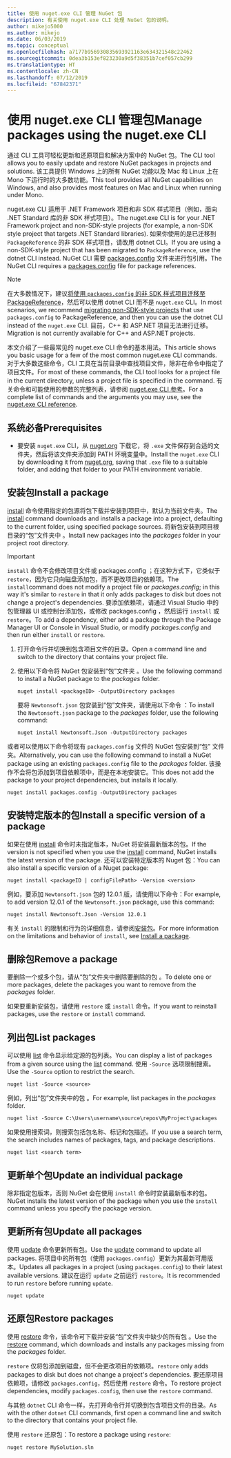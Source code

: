 ```yaml
---
title: 使用 nuget.exe CLI 管理 NuGet 包
description: 有关使用 nuget.exe CLI 处理 NuGet 包的说明。
author: mikejo5000
ms.author: mikejo
ms.date: 06/03/2019
ms.topic: conceptual
ms.openlocfilehash: a7177b956930835693921163e634321548c22462
ms.sourcegitcommit: 0dea3b153ef823230a9d5f38351b7cef057cb299
ms.translationtype: HT
ms.contentlocale: zh-CN
ms.lasthandoff: 07/12/2019
ms.locfileid: "67842371"
---
```

# <a name="manage-packages-using-the-nugetexe-cli"></a><span data-ttu-id="18a74-103">使用 nuget.exe CLI 管理包</span><span class="sxs-lookup"><span data-stu-id="18a74-103">Manage packages using the nuget.exe CLI</span></span>

<span data-ttu-id="18a74-104">通过 CLI 工具可轻松更新和还原项目和解决方案中的 NuGet 包。</span><span class="sxs-lookup"><span data-stu-id="18a74-104">The CLI tool allows you to easily update and restore NuGet packages in projects and solutions.</span></span> <span data-ttu-id="18a74-105">该工具提供 Windows 上的所有 NuGet 功能以及 Mac 和 Linux 上在 Mono 下运行时的大多数功能。</span><span class="sxs-lookup"><span data-stu-id="18a74-105">This tool provides all NuGet capabilities on Windows, and also provides most features on Mac and Linux when running under Mono.</span></span>

<span data-ttu-id="18a74-106">nuget.exe CLI 适用于 .NET Framework 项目和非 SDK 样式项目（例如，面向 .NET Standard 库的非 SDK 样式项目）。</span><span class="sxs-lookup"><span data-stu-id="18a74-106">The nuget.exe CLI is for your .NET Framework project and non-SDK-style projects (for example, a non-SDK style project that targets .NET Standard libraries).</span></span> <span data-ttu-id="18a74-107">如果你使用的是已迁移到 `PackageReference` 的非 SDK 样式项目，请改用 dotnet CLI。</span><span class="sxs-lookup"><span data-stu-id="18a74-107">If you are using a non-SDK-style project that has been migrated to `PackageReference`, use the dotnet CLI instead.</span></span> <span data-ttu-id="18a74-108">NuGet CLI 需要 [packages.config](../reference/packages-config.md) 文件来进行包引用。</span><span class="sxs-lookup"><span data-stu-id="18a74-108">The NuGet CLI requires a [packages.config](../reference/packages-config.md) file for package references.</span></span>

> [!NOTE]
> <span data-ttu-id="18a74-109">在大多数情况下，建议[将使用 `packages.config` 的非 SDK 样式项目迁移至 PackageReference](../reference/migrate-packages-config-to-package-reference.md)，然后可以使用 dotnet CLI 而不是 `nuget.exe` CLI。</span><span class="sxs-lookup"><span data-stu-id="18a74-109">In most scenarios, we recommend [migrating non-SDK-style projects](../reference/migrate-packages-config-to-package-reference.md) that use `packages.config` to PackageReference, and then you can use the dotnet CLI instead of the `nuget.exe` CLI.</span></span> <span data-ttu-id="18a74-110">目前，C++ 和 ASP.NET 项目无法进行迁移。</span><span class="sxs-lookup"><span data-stu-id="18a74-110">Migration is not currently available for C++ and ASP.NET projects.</span></span>

<span data-ttu-id="18a74-111">本文介绍了一些最常见的 nuget.exe CLI 命令的基本用法。</span><span class="sxs-lookup"><span data-stu-id="18a74-111">This article shows you basic usage for a few of the most common nuget.exe CLI commands.</span></span> <span data-ttu-id="18a74-112">对于大多数这些命令，CLI 工具在当前目录中查找项目文件，除非在命令中指定了项目文件。</span><span class="sxs-lookup"><span data-stu-id="18a74-112">For most of these commands, the CLI tool looks for a project file in the current directory, unless a project file is specified in the command.</span></span> <span data-ttu-id="18a74-113">有关命令和可能使用的参数的完整列表，请参阅 [nuget.exe CLI 参考](../tools/nuget-exe-cli-reference.md)。</span><span class="sxs-lookup"><span data-stu-id="18a74-113">For a complete list of commands and the arguments you may use, see the [nuget.exe CLI reference](../tools/nuget-exe-cli-reference.md).</span></span>

## <a name="prerequisites"></a><span data-ttu-id="18a74-114">系统必备</span><span class="sxs-lookup"><span data-stu-id="18a74-114">Prerequisites</span></span>

- <span data-ttu-id="18a74-115">要安装 `nuget.exe` CLI，从 [nuget.org](https://dist.nuget.org/win-x86-commandline/latest/nuget.exe) 下载它，将 `.exe` 文件保存到合适的文件夹，然后将该文件夹添加到 PATH 环境变量中。</span><span class="sxs-lookup"><span data-stu-id="18a74-115">Install the `nuget.exe` CLI by downloading it from [nuget.org](https://dist.nuget.org/win-x86-commandline/latest/nuget.exe), saving that `.exe` file to a suitable folder, and adding that folder to your PATH environment variable.</span></span>

## <a name="install-a-package"></a><span data-ttu-id="18a74-116">安装包</span><span class="sxs-lookup"><span data-stu-id="18a74-116">Install a package</span></span>

<span data-ttu-id="18a74-117">[install](../tools/cli-ref-install.md) 命令使用指定的包源将包下载并安装到项目中，默认为当前文件夹。</span><span class="sxs-lookup"><span data-stu-id="18a74-117">The [install](../tools/cli-ref-install.md) command downloads and installs a package into a project, defaulting to the current folder, using specified package sources.</span></span> <span data-ttu-id="18a74-118">将新包安装到项目根目录的“包”文件夹中  。</span><span class="sxs-lookup"><span data-stu-id="18a74-118">Install new packages into the *packages* folder in your project root directory.</span></span>

> [!IMPORTANT]
> <span data-ttu-id="18a74-119">`install` 命令不会修改项目文件或 packages.config  ；在这种方式下，它类似于 `restore`，因为它只向磁盘添加包，而不更改项目的依赖项。</span><span class="sxs-lookup"><span data-stu-id="18a74-119">The `install`command does not modify a project file or *packages.config*; in this way it's similar to `restore` in that it only adds packages to disk but does not change a project's dependencies.</span></span> <span data-ttu-id="18a74-120">要添加依赖项，请通过 Visual Studio 中的包管理器 UI 或控制台添加包，或修改 packages.config  ，然后运行 `install` 或 `restore`。</span><span class="sxs-lookup"><span data-stu-id="18a74-120">To add a dependency, either add a package through the Package Manager UI or Console in Visual Studio, or modify *packages.config* and then run either `install` or `restore`.</span></span>

1. <span data-ttu-id="18a74-121">打开命令行并切换到包含项目文件的目录。</span><span class="sxs-lookup"><span data-stu-id="18a74-121">Open a command line and switch to the directory that contains your project file.</span></span>

2. <span data-ttu-id="18a74-122">使用以下命令将 NuGet 包安装到“包”文件夹  。</span><span class="sxs-lookup"><span data-stu-id="18a74-122">Use the following command to install a NuGet package to the *packages* folder.</span></span>

    ```cli
    nuget install <packageID> -OutputDirectory packages
    ```

    <span data-ttu-id="18a74-123">要将 `Newtonsoft.json` 包安装到“包”文件夹，请使用以下命令  ：</span><span class="sxs-lookup"><span data-stu-id="18a74-123">To install the `Newtonsoft.json` package to the *packages* folder, use the following command:</span></span>

    ```cli
    nuget install Newtonsoft.Json -OutputDirectory packages
    ```

<span data-ttu-id="18a74-124">或者可以使用以下命令将现有 `packages.config` 文件的 NuGet 包安装到“包”  文件夹。</span><span class="sxs-lookup"><span data-stu-id="18a74-124">Alternatively, you can use the following command to install a NuGet package using an existing `packages.config` file to the *packages* folder.</span></span> <span data-ttu-id="18a74-125">该操作不会将包添加到项目依赖项中，而是在本地安装它。</span><span class="sxs-lookup"><span data-stu-id="18a74-125">This does not add the package to your project dependencies, but installs it locally.</span></span>

```cli
nuget install packages.config -OutputDirectory packages
```

## <a name="install-a-specific-version-of-a-package"></a><span data-ttu-id="18a74-126">安装特定版本的包</span><span class="sxs-lookup"><span data-stu-id="18a74-126">Install a specific version of a package</span></span>

<span data-ttu-id="18a74-127">如果在使用 [install](../tools/cli-ref-install.md) 命令时未指定版本，NuGet 将安装最新版本的包。</span><span class="sxs-lookup"><span data-stu-id="18a74-127">If the version is not specified when you use the [install](../tools/cli-ref-install.md) command, NuGet installs the latest version of the package.</span></span> <span data-ttu-id="18a74-128">还可以安装特定版本的 Nuget 包：</span><span class="sxs-lookup"><span data-stu-id="18a74-128">You can also install a specific version of a Nuget package:</span></span>

```cli
nuget install <packageID | configFilePath> -Version <version>
```

<span data-ttu-id="18a74-129">例如，要添加 `Newtonsoft.json` 包的 12.0.1 版，请使用以下命令：</span><span class="sxs-lookup"><span data-stu-id="18a74-129">For example, to add version 12.0.1 of the `Newtonsoft.json` package, use this command:</span></span>

```cli
nuget install Newtonsoft.Json -Version 12.0.1
```

<span data-ttu-id="18a74-130">有关 `install` 的限制和行为的详细信息，请参阅[安装包](#install-a-package)。</span><span class="sxs-lookup"><span data-stu-id="18a74-130">For more information on the limitations and behavior of `install`, see [Install a package](#install-a-package).</span></span>

## <a name="remove-a-package"></a><span data-ttu-id="18a74-131">删除包</span><span class="sxs-lookup"><span data-stu-id="18a74-131">Remove a package</span></span>

<span data-ttu-id="18a74-132">要删除一个或多个包，请从“包”文件夹中删除要删除的包  。</span><span class="sxs-lookup"><span data-stu-id="18a74-132">To delete one or more packages, delete the packages you want to remove from the *packages* folder.</span></span>

<span data-ttu-id="18a74-133">如果要重新安装包，请使用 `restore` 或 `install` 命令。</span><span class="sxs-lookup"><span data-stu-id="18a74-133">If you want to reinstall packages, use the `restore` or `install` command.</span></span>

## <a name="list-packages"></a><span data-ttu-id="18a74-134">列出包</span><span class="sxs-lookup"><span data-stu-id="18a74-134">List packages</span></span>

<span data-ttu-id="18a74-135">可以使用 [list](../tools/cli-ref-list.md) 命令显示给定源的包列表。</span><span class="sxs-lookup"><span data-stu-id="18a74-135">You can display a list of packages from a given source using the [list](../tools/cli-ref-list.md) command.</span></span> <span data-ttu-id="18a74-136">使用 `-Source` 选项限制搜索。</span><span class="sxs-lookup"><span data-stu-id="18a74-136">Use the `-Source` option to restrict the search.</span></span>

```cli
nuget list -Source <source>
```

<span data-ttu-id="18a74-137">例如，列出“包”文件夹中的包  。</span><span class="sxs-lookup"><span data-stu-id="18a74-137">For example, list packages in the *packages* folder.</span></span>

```cli
nuget list -Source C:\Users\username\source\repos\MyProject\packages
```

<span data-ttu-id="18a74-138">如果使用搜索词，则搜索包括包名称、标记和包描述。</span><span class="sxs-lookup"><span data-stu-id="18a74-138">If you use a search term, the search includes names of packages, tags, and package descriptions.</span></span>

```cli
nuget list <search term>
```

## <a name="update-an-individual-package"></a><span data-ttu-id="18a74-139">更新单个包</span><span class="sxs-lookup"><span data-stu-id="18a74-139">Update an individual package</span></span>

<span data-ttu-id="18a74-140">除非指定包版本，否则 NuGet 会在使用 `install` 命令时安装最新版本的包。</span><span class="sxs-lookup"><span data-stu-id="18a74-140">NuGet installs the latest version of the package when you use the `install` command unless you specify the package version.</span></span>

## <a name="update-all-packages"></a><span data-ttu-id="18a74-141">更新所有包</span><span class="sxs-lookup"><span data-stu-id="18a74-141">Update all packages</span></span>

<span data-ttu-id="18a74-142">使用 [update](../tools/cli-ref-update.md) 命令更新所有包。</span><span class="sxs-lookup"><span data-stu-id="18a74-142">Use the [update](../tools/cli-ref-update.md) command to update all packages.</span></span> <span data-ttu-id="18a74-143">将项目中的所有包（使用 `packages.config`）更新为其最新可用版本。</span><span class="sxs-lookup"><span data-stu-id="18a74-143">Updates all packages in a project (using `packages.config`) to their latest available versions.</span></span> <span data-ttu-id="18a74-144">建议在运行 `update` 之前运行 `restore`。</span><span class="sxs-lookup"><span data-stu-id="18a74-144">It is recommended to run `restore` before running `update`.</span></span>

```cli
nuget update
```

## <a name="restore-packages"></a><span data-ttu-id="18a74-145">还原包</span><span class="sxs-lookup"><span data-stu-id="18a74-145">Restore packages</span></span>

<span data-ttu-id="18a74-146">使用 [restore](../tools/cli-ref-restore.md) 命令，该命令可下载并安装“包”文件夹中缺少的所有包  。</span><span class="sxs-lookup"><span data-stu-id="18a74-146">Use the [restore](../tools/cli-ref-restore.md) command, which downloads and installs any packages missing from the *packages* folder.</span></span>

<span data-ttu-id="18a74-147">`restore` 仅将包添加到磁盘，但不会更改项目的依赖项。</span><span class="sxs-lookup"><span data-stu-id="18a74-147">`restore` only adds packages to disk but does not change a project's dependencies.</span></span> <span data-ttu-id="18a74-148">要还原项目依赖项，请修改 `packages.config`，然后使用 `restore` 命令。</span><span class="sxs-lookup"><span data-stu-id="18a74-148">To restore project dependencies, modify `packages.config`, then use the `restore` command.</span></span>

<span data-ttu-id="18a74-149">与其他 `dotnet` CLI 命令一样，先打开命令行并切换到包含项目文件的目录。</span><span class="sxs-lookup"><span data-stu-id="18a74-149">As with the other `dotnet` CLI commands, first open a command line and switch to the directory that contains your project file.</span></span>

<span data-ttu-id="18a74-150">使用 `restore` 还原包：</span><span class="sxs-lookup"><span data-stu-id="18a74-150">To restore a package using `restore`:</span></span>

```cli
nuget restore MySolution.sln
```